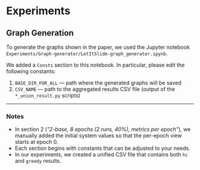 # Experiments

## Graph Generation

To generate the graphs shown in the paper, we used the Jupyter notebook  
`Experiments/Graph-generator/LetItSlide-graph_generator.ipynb`.

We added a `Consts` section to this notebook. In particular, please edit the following constants:

1. `BASE_DIR_FOR_ALL` — path where the generated graphs will be saved
2. `CSV_NAME` — path to the aggregated results CSV file (output of the `*_union_result.py` scripts)

---

### Notes
* In section 2 (*"2-base, 8 epochs (2 runs, 40%), metrics per epoch"*), we manually added the initial system values so that the per-epoch view starts at epoch 0.
* Each section begins with constants that can be adjusted to your needs.
* In our experiments, we created a unified CSV file that contains both `hc` and `greedy` results.  
